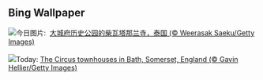 ## Bing Wallpaper
![](https://www.bing.com/th?id=OHR.AyutthayaTemple_ZH-CN5996587937_UHD.jpg&w=1000)今日图片: &nbsp;[大城府历史公园的柴瓦塔那兰寺，泰国 (© Weerasak Saeku/Getty Images)](https://www.bing.com/th?id=OHR.AyutthayaTemple_ZH-CN5996587937_UHD.jpg)
<br><br/>
![](https://www.bing.com/th?id=OHR.BathCircus_EN-US1560951776_UHD.jpg&w=1000)Today: [The Circus townhouses in Bath, Somerset, England (© Gavin Hellier/Getty Images)](https://www.bing.com/th?id=OHR.BathCircus_EN-US1560951776_UHD.jpg)
<br><br/>
